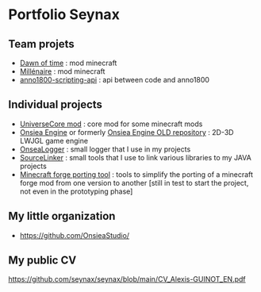 # Portfolio Seynax

## Team projets
- [Dawn of time](https://github.com/seynax/dawnoftimebuilder) : mod minecraft
- [Millénaire](https://millenaire.org/) : mod minecraft
- [anno1800-scripting-api](https://github.com/seynax/anno1800-scripting-api) : api between code and anno1800

## Individual projects
- [UniverseCore mod](https://github.com/seynax/UniverseCore) : core mod for some minecraft mods
- [Onsiea Engine](https://github.com/OnsieaStudio/OnsieaEngine) or formerly [Onsiea Engine OLD repository](https://github.com/seynax/Onsiea) : 2D-3D LWJGL game engine
- [OnseaLogger](https://github.com/OnsieaStudio/OnseaLogger) : small logger that I use in my projects
- [SourceLinker](https://github.com/OnsieaStudio/SourceLinker) : small tools that I use to link various libraries to my JAVA projects
- [Minecraft forge porting tool](https://github.com/OnsieaStudio/Minecraft-Forge-Porting-Tool/blob/main/src/fr/onsiea/mfpt/Main.java) : tools to simplify the porting of a minecraft forge mod from one version to another [still in test to start the project, not even in the prototyping phase]

## My little organization
- https://github.com/OnsieaStudio/

## My public CV
https://github.com/seynax/seynax/blob/main/CV_Alexis-GUINOT_EN.pdf

